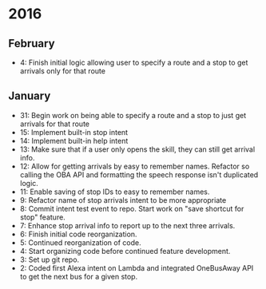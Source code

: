 # 2016

## February

- 4: Finish initial logic allowing user to specify a route and a stop to get arrivals only for that route

## January

- 31: Begin work on being able to specify a route and a stop to just get arrivals for that route
- 15: Implement built-in stop intent
- 14: Implement built-in help intent
- 13: Make sure that if a user only opens the skill, they can still get arrival info.
- 12: Allow for getting arrivals by easy to remember names. Refactor so calling the OBA API and formatting the speech response isn't duplicated logic.
- 11: Enable saving of stop IDs to easy to remember names.
- 9: Refactor name of stop arrivals intent to be more appropriate
- 8: Commit intent test event to repo. Start work on "save shortcut for stop" feature.
- 7: Enhance stop arrival info to report up to the next three arrivals.
- 6: Finish initial code reorganization.
- 5: Continued reorganization of code.
- 4: Start organizing code before continued feature development.
- 3: Set up git repo.
- 2: Coded first Alexa intent on Lambda and integrated OneBusAway API to get the next bus for a given stop.